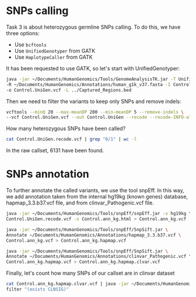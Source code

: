 # SNPs calling

Task 3 is about heterozygous germline SNPs calling. To do this, we have three options:

* Use `bcftools`
* Use `UnifiedGenotyper` from GATK
* Use `HaplotypeCaller` from GATK

It has been requested to use GATK, so let's start with UnifiedGenotyper:

```bash
java -jar ~/Documents/HumanGenomics/Tools/GenomeAnalysisTK.jar -T UnifiedGenotyper \
-R ~/Documents/HumanGenomics/Annotations/human_g1k_v37.fasta -I Control.sorted.dedup.realigned.recal.bam \
-o Control.UniGen.vcf -L ../Captured_Regions.bed
```

Then we need to filter the variants to keep only SNPs and remove indels:

```bash
vcftools --minQ 20 --max-meanDP 200 --min-meanDP 5 --remove-indels \
--vcf Control.UniGen.vcf --out Control.UniGen --recode --recode-INFO-all
```

How many heterozygous SNPs have been called?

```bash
cat Control.UniGen.recode.vcf | grep "0/1" | wc -l
```

In the raw callset, 6131  have been found.

# SNPs annotation

To further annotate the called variants, we use the tool snpEff. In this way, we add annotation taken from the internal hg19kg (known genes) database, hapmap_3.3.b37.vcf file, and from clinvar_Pathogenic.vcf file. 

```bash
java -jar ~/Documents/HumanGenomics/Tools/snpEff/snpEff.jar -v hg19kg \
Control.UniGen.recode.vcf -s Control.ann_kg.html > Control.ann_kg.vcf
```

```bash
java -jar ~/Documents/HumanGenomics/Tools/snpEff/SnpSift.jar \
Annotate ~/Documents/HumanGenomics/Annotations/hapmap_3.3.b37.vcf \
Control.ann_kg.vcf > Control.ann_kg.hapmap.vcf
```

```bash
java -jar ~/Documents/HumanGenomics/Tools/snpEff/SnpSift.jar \
Annotate ~/Documents/HumanGenomics/Annotations/clinvar_Pathogenic.vcf \
Control.ann_kg.hapmap.vcf > Control.ann_kg.hapmap.clvar.vcf
```

Finally, let's count how many SNPs of our callset are in clinvar dataset

```bash
cat Control.ann_kg.hapmap.clvar.vcf | java -jar ~/Documents/HumanGenomics/Tools/snpEff/SnpSift.jar \
filter "(exists CLNSIG)"
```

